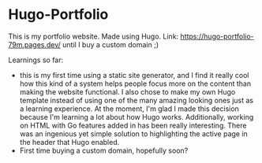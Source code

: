 # Hugo-Portfolio
This is my portfolio website. Made using Hugo.
Link: https://hugo-portfolio-79m.pages.dev/
until I buy a custom domain ;)

Learnings so far:
- this is my first time using a static site generator, and I find it really cool how this kind of a system helps people focus more on the content than making the website functional. I also chose to make my own Hugo template instead of using one of the many amazing looking ones just as a learning experience. At the moment, I'm glad I made this decision because I'm learning a lot about how Hugo works. Additionally, working on HTML with Go features added in has been really interesting. There was an ingenious yet simple solution to highlighting the active page in the header that Hugo enabled.
- First time buying a custom domain, hopefully soon?
